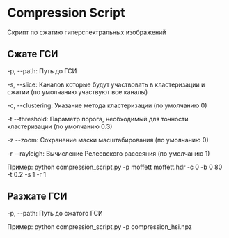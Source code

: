 # Compression Script

Скрипт по сжатию гиперспектральных изображений

## Сжате ГСИ

 -p, --path:        Путь до ГСИ
 
 -s, --slice:       Каналов которые будут участвовать в кластеризации и сжатии (по умолчанию участвуют все каналы)
 
 -с, --clustering:  Указание метода кластеризации (по умолчанию 0)
 
 -t --threshold:    Параметр порога, необходимый для точности кластеризации (по умолчанию 0.3)
 
 -z --zoom:         Сохранение маски масштабирования (по умолчанию 0)
 
 -r --rayleigh:     Вычисление Релеевского рассеяния (по умолчанию 1)

 Пример: python compression_script.py -p moffett moffett.hdr -c 0 -b 0 80 -t 0.2 -s 1 -r 1

## Разжате ГСИ

 -p, --path:        Путь до сжатого ГСИ

 Пример: python compression_script.py -p сompression_hsi.npz

